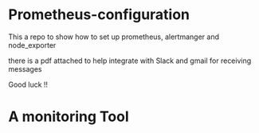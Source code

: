 # Prometheus-configuration
This a repo to show how to set up prometheus, alertmanger and node_exporter 

there is a pdf attached to help integrate with Slack and gmail for receiving messages 

Good luck !! 

# A monitoring Tool 
